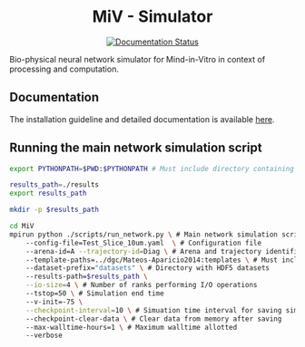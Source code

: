 <div align='center'>
<h1>MiV - Simulator</h1>

[![Documentation Status][badge-documentation]][link-documentation]
</div>

Bio-physical neural network simulator for Mind-in-Vitro in context of processing and computation.

## Documentation

The installation guideline and detailed documentation is available [here][link-documentation].

## Running the main network simulation script

```sh
export PYTHONPATH=$PWD:$PYTHONPATH # Must include directory containing MiV repository

results_path=./results
export results_path

mkdir -p $results_path

cd MiV
mpirun python ./scripts/run_network.py \ # Main network simulation script
    --config-file=Test_Slice_10um.yaml  \ # Configuration file
    --arena-id=A --trajectory-id=Diag \ # Arena and trajectory identifier for simulated spatial input
    --template-paths=../dgc/Mateos-Aparicio2014:templates \ # Must include directory with DGC template
    --dataset-prefix="datasets" \ # Directory with HDF5 datasets
    --results-path=$results_path \
    --io-size=4 \ # Number of ranks performing I/O operations
    --tstop=50 \ # Simulation end time
    --v-init=-75 \
    --checkpoint-interval=10 \ # Simuation time interval for saving simulation outputs
    --checkpoint-clear-data \ # Clear data from memory after saving
    --max-walltime-hours=1 \ # Maximum walltime allotted
    --verbose
```

[//]: # (Collection of URLs)

[link-poetry-website]: https://python-poetry.org/
[link-documentation]: https://miv-simulator.readthedocs.io/en/latest/?badge=latest

[badge-documentation]: https://readthedocs.org/projects/miv-simulator/badge/?version=latest

[source-hdf5]: https://www.hdfgroup.org/downloads/hdf5/
